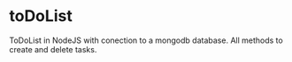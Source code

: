 # toDoList
ToDoList in NodeJS with conection to a mongodb database. All methods to create and delete tasks.
